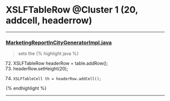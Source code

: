 # XSLFTableRow @Cluster 1 (20, addcell, headerrow)

***

### [MarketingReportInCityGeneratorImpl.java](https://searchcode.com/codesearch/view/92131916/)
> sets the 
{% highlight java %}
72. XSLFTableRow headerRow = table.addRow();
73. headerRow.setHeight(20);
78.     XSLFTableCell th = headerRow.addCell();
{% endhighlight %}

***

